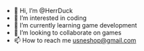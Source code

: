 - 👋 Hi, I’m @HerrDuck
- 👀 I’m interested in coding
- 🌱 I’m currently learning game development
- 💞️ I’m looking to collaborate on games
- 📫 How to reach me usneshop@gmail.com

<!---
HerrDuck/HerrDuck is a ✨ special ✨ repository because its `README.md` (this file) appears on your GitHub profile.
You can click the Preview link to take a look at your changes.
--->
